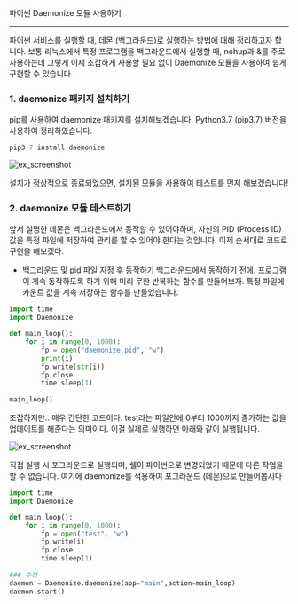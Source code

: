 파이썬 Daemonize 모듈 사용하기
   
* * *      


           


       

파이썬 서비스를 실행할 때, 데몬 (백그라운드)로 실행하는 방법에 대해 정리하고자 합니다. 보통 리눅스에서 특정 프로그램을 백그라운드에서 실행할 때, nohup과 &를 주로 사용하는데 그렇게 이제 조잡하게 사용할 필요 없이 Daemonize 모듈을 사용하여 쉽게 구현할 수 있습니다.

### 1. daemonize 패키지 설치하기
pip를 사용하여 daemonize 패키지를 설치해보겠습니다. Python3.7 (pip3.7) 버전을 사용하여 정리하였습니다.

``` python
pip3.7 install daemonize
```
![ex_screenshot](./assets//pip3.7_daemonize.gif)

설치가 정상적으로 종료되었으면, 설치된 모듈을 사용하여 테스트를 먼저 해보겠습니다!   


### 2. daemonize 모듈 테스트하기
앞서 설명한 데몬은 백그라운드에서 동작할 수 있어야하며, 자신의 PID (Process ID) 값을 특정 파일에 저장하여 관리를 할 수 있어야 한다는 것입니다. 이제 순서대로 코드로 구현을 해보겠다.

- 백그라운드 및 pid 파일 지정 후 동작하기
백그라운드에서 동작하기 전에, 프로그램이 계속 동작하도록 하기 위해 미리 무한 반복하는 함수를 만들어보자. 특정 파일에 카운트 값을 계속 저장하는 함수를 만들었습니다.

``` python
import time
import Daemonize

def main_loop():
	for i in range(0, 1000):
		fp = open("daemonize.pid", "w")
		print(i)
		fp.write(str(i))
		fp.close
		time.sleep(1)
        
main_loop()
```

조잡하지만.. 매우 간단한 코드이다. test라는 파일안에 0부터 1000까지 증가하는 값을 업데이트를 해준다는 의미이다. 이걸 실제로 실행하면 아래와 같이 실행됩니다.

![ex_screenshot](./assets//daemonize_non_module_test.gif)

직접 실행 시 포그라운드로 실행되며, 쉘이 파이썬으로 변경되었기 때문에 다른 작업을 할 수 없습니다. 여기에 daemonize를 적용하여 포그라운드 (데몬)으로 만들어봅시다


``` python
import time
import Daemonize

def main_loop():
	for i in range(0, 1000):
		fp = open("test", "w")
		fp.write(i)
		fp.close
		time.sleep(1)
       
### 수정
daemon = Daemonize.daemonize(app="main",action=main_loop)
daemon.start()

```